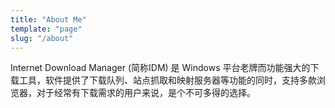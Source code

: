 ```yaml
---
title: "About Me"
template: "page"
slug: "/about"
---
```


Internet Download Manager (简称IDM)  是 Windows 平台老牌而功能强大的下载工具，软件提供了下载队列、站点抓取和映射服务器等功能的同时，支持多款浏览器，对于经常有下载需求的用户来说，是个不可多得的选择。

